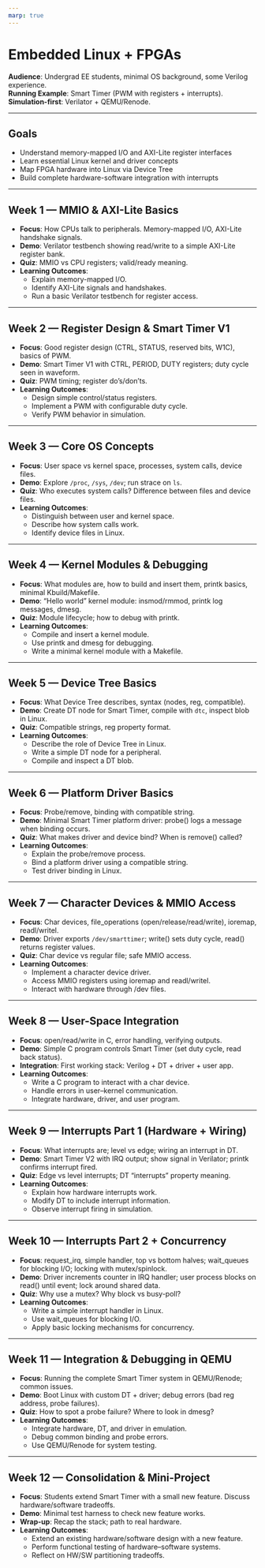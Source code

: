 ```yaml
---
marp: true
---
```


# Embedded Linux + FPGAs

**Audience**: Undergrad EE students, minimal OS background, some Verilog experience.  
**Running Example**: Smart Timer (PWM with registers + interrupts).  
**Simulation-first**: Verilator + QEMU/Renode.

---

## Goals
- Understand memory-mapped I/O and AXI-Lite register interfaces
- Learn essential Linux kernel and driver concepts
- Map FPGA hardware into Linux via Device Tree
- Build complete hardware-software integration with interrupts

---

## Week 1 — MMIO & AXI-Lite Basics  
- **Focus**: How CPUs talk to peripherals. Memory-mapped I/O, AXI-Lite handshake signals.  
- **Demo**: Verilator testbench showing read/write to a simple AXI-Lite register bank.  
- **Quiz**: MMIO vs CPU registers; valid/ready meaning.  
- **Learning Outcomes**:  
  - Explain memory-mapped I/O.  
  - Identify AXI-Lite signals and handshakes.  
  - Run a basic Verilator testbench for register access.  

---

## Week 2 — Register Design & Smart Timer V1  
- **Focus**: Good register design (CTRL, STATUS, reserved bits, W1C), basics of PWM.  
- **Demo**: Smart Timer V1 with CTRL, PERIOD, DUTY registers; duty cycle seen in waveform.  
- **Quiz**: PWM timing; register do’s/don’ts.  
- **Learning Outcomes**:  
  - Design simple control/status registers.  
  - Implement a PWM with configurable duty cycle.  
  - Verify PWM behavior in simulation.  

---

## Week 3 — Core OS Concepts  
- **Focus**: User space vs kernel space, processes, system calls, device files.  
- **Demo**: Explore `/proc`, `/sys`, `/dev`; run strace on `ls`.  
- **Quiz**: Who executes system calls? Difference between files and device files.  
- **Learning Outcomes**:  
  - Distinguish between user and kernel space.  
  - Describe how system calls work.  
  - Identify device files in Linux.  

---

## Week 4 — Kernel Modules & Debugging  
- **Focus**: What modules are, how to build and insert them, printk basics, minimal Kbuild/Makefile.  
- **Demo**: “Hello world” kernel module: insmod/rmmod, printk log messages, dmesg.  
- **Quiz**: Module lifecycle; how to debug with printk.  
- **Learning Outcomes**:  
  - Compile and insert a kernel module.  
  - Use printk and dmesg for debugging.  
  - Write a minimal kernel module with a Makefile.  

---

## Week 5 — Device Tree Basics  
- **Focus**: What Device Tree describes, syntax (nodes, reg, compatible).  
- **Demo**: Create DT node for Smart Timer, compile with `dtc`, inspect blob in Linux.  
- **Quiz**: Compatible strings, reg property format.  
- **Learning Outcomes**:  
  - Describe the role of Device Tree in Linux.  
  - Write a simple DT node for a peripheral.  
  - Compile and inspect a DT blob.  

---

## Week 6 — Platform Driver Basics  
- **Focus**: Probe/remove, binding with compatible string.  
- **Demo**: Minimal Smart Timer platform driver: probe() logs a message when binding occurs.  
- **Quiz**: What makes driver and device bind? When is remove() called?  
- **Learning Outcomes**:  
  - Explain the probe/remove process.  
  - Bind a platform driver using a compatible string.  
  - Test driver binding in Linux.  

---

## Week 7 — Character Devices & MMIO Access  
- **Focus**: Char devices, file_operations (open/release/read/write), ioremap, readl/writel.  
- **Demo**: Driver exports `/dev/smarttimer`; write() sets duty cycle, read() returns register values.  
- **Quiz**: Char device vs regular file; safe MMIO access.  
- **Learning Outcomes**:  
  - Implement a character device driver.  
  - Access MMIO registers using ioremap and readl/writel.  
  - Interact with hardware through /dev files.  

---

## Week 8 — User-Space Integration  
- **Focus**: open/read/write in C, error handling, verifying outputs.  
- **Demo**: Simple C program controls Smart Timer (set duty cycle, read back status).  
- **Integration**: First working stack: Verilog + DT + driver + user app.  
- **Learning Outcomes**:  
  - Write a C program to interact with a char device.  
  - Handle errors in user–kernel communication.  
  - Integrate hardware, driver, and user program.  

---

## Week 9 — Interrupts Part 1 (Hardware + Wiring)  
- **Focus**: What interrupts are; level vs edge; wiring an interrupt in DT.  
- **Demo**: Smart Timer V2 with IRQ output; show signal in Verilator; printk confirms interrupt fired.  
- **Quiz**: Edge vs level interrupts; DT “interrupts” property meaning.  
- **Learning Outcomes**:  
  - Explain how hardware interrupts work.  
  - Modify DT to include interrupt information.  
  - Observe interrupt firing in simulation.  

---

## Week 10 — Interrupts Part 2 + Concurrency  
- **Focus**: request_irq, simple handler, top vs bottom halves; wait_queues for blocking I/O; locking with mutex/spinlock.  
- **Demo**: Driver increments counter in IRQ handler; user process blocks on read() until event; lock around shared data.  
- **Quiz**: Why use a mutex? Why block vs busy-poll?  
- **Learning Outcomes**:  
  - Write a simple interrupt handler in Linux.  
  - Use wait_queues for blocking I/O.  
  - Apply basic locking mechanisms for concurrency.  

---

## Week 11 — Integration & Debugging in QEMU  
- **Focus**: Running the complete Smart Timer system in QEMU/Renode; common issues.  
- **Demo**: Boot Linux with custom DT + driver; debug errors (bad reg address, probe failures).  
- **Quiz**: How to spot a probe failure? Where to look in dmesg?  
- **Learning Outcomes**:  
  - Integrate hardware, DT, and driver in emulation.  
  - Debug common binding and probe errors.  
  - Use QEMU/Renode for system testing.  

---

## Week 12 — Consolidation & Mini-Project  
- **Focus**: Students extend Smart Timer with a small new feature. Discuss hardware/software tradeoffs.  
- **Demo**: Minimal test harness to check new feature works.  
- **Wrap-up**: Recap the stack; path to real hardware.  
- **Learning Outcomes**:  
  - Extend an existing hardware/software design with a new feature.  
  - Perform functional testing of hardware–software systems.  
  - Reflect on HW/SW partitioning tradeoffs.  
